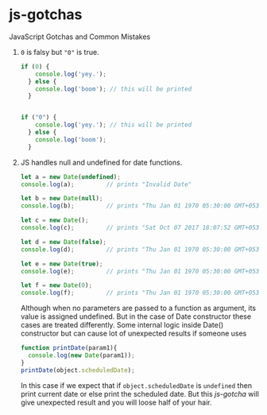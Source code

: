 # js-gotchas
JavaScript Gotchas and Common Mistakes

1. `0` is falsy but `"0"` is true.
      ```js
      if (0) {
          console.log('yey.');
        } else {
          console.log('boom'); // this will be printed
        }


      if ("0") {
          console.log('yey.'); // this will be printed
        } else {
          console.log('boom'); 
        }
      ```

2. JS handles null and undefined for date functions.
      ```js
      let a = new Date(undefined);
      console.log(a);         // prints "Invalid Date"

      let b = new Date(null);
      console.log(b);         // prints "Thu Jan 01 1970 05:30:00 GMT+0530 (IST)"  -> Epoch time 0

      let c = new Date();
      console.log(c);         // prints "Sat Oct 07 2017 18:07:52 GMT+0530 (IST)" -> Current time

      let d = new Date(false);
      console.log(d);         // prints "Thu Jan 01 1970 05:30:00 GMT+0530 (IST)" -> Epoch time 0

      let e = new Date(true);
      console.log(e);         // prints "Thu Jan 01 1970 05:30:00 GMT+0530 (IST)" -> Still epoch time 0

      let f = new Date(0);
      console.log(f);         // prints "Thu Jan 01 1970 05:30:00 GMT+0530 (IST)" -> Again epoch time 0

      ```
      Although when no parameters are passed to a function as argument, its value is assigned undefined. But in the case of Date constructor these cases are treated differently. Some internal logic inside Date() constructor but can cause lot of unexpected results if someone uses 
      ```js
      function printDate(param1){
        console.log(new Date(param1));
      }
      printDate(object.scheduledDate);
      ```
      In this case if we expect that if ``` object.scheduledDate ``` is ``` undefined ``` then print current date or else print the scheduled date. But this *js-gotcha* will give unexpected result and you will loose half of your hair.
